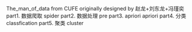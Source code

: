 

The_man_of_data from CUFE
originally designed by 赵龙+刘东龙+冯瑾奕
part1. 数据爬取
   spider
part2. 数据处理
   pre
part3. apriori
   apriori
part4. 分类
   classfication
part5. 聚类
   cluster





# 